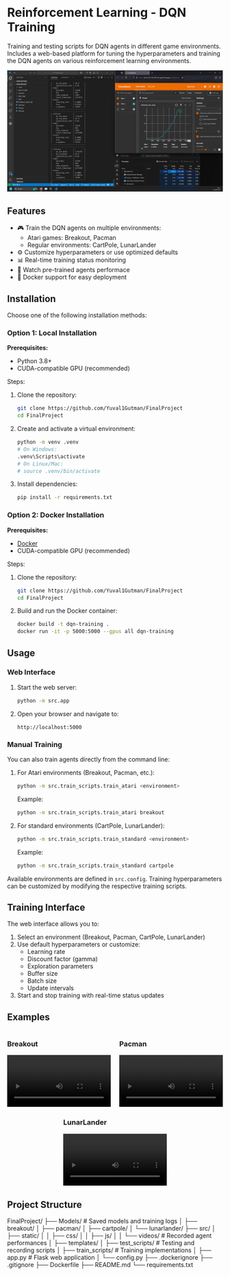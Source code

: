 # Reinforcement Learning - DQN Training

Training and testing scripts for DQN agents in different game environments.
Includes a web-based platform for tuning the hyperparameters and training the DQN agents on various reinforcement learning environments.

![Training Process](training_process.png)

## Features

- 🎮 Train the DQN agents on multiple environments:
  - Atari games: Breakout, Pacman
  - Regular environments: CartPole, LunarLander
- ⚙️ Customize hyperparameters or use optimized defaults
- 📊 Real-time training status monitoring
- 🎥 Watch pre-trained agents performace
- 🐳 Docker support for easy deployment

## Installation

Choose one of the following installation methods:

### Option 1: Local Installation

**Prerequisites:**
- Python 3.8+
- CUDA-compatible GPU (recommended)

Steps:
1. Clone the repository:
   ```bash
   git clone https://github.com/Yuval1Gutman/FinalProject
   cd FinalProject
   ```

2. Create and activate a virtual environment:
   ```bash
   python -m venv .venv
   # On Windows:
   .venv\Scripts\activate
   # On Linux/Mac:
   # source .venv/bin/activate
   ```

3. Install dependencies:
   ```bash
   pip install -r requirements.txt
   ```

### Option 2: Docker Installation

**Prerequisites:**
- [Docker](https://www.docker.com/get-started)
- CUDA-compatible GPU (recommended)

Steps:
1. Clone the repository:
   ```bash
   git clone https://github.com/Yuval1Gutman/FinalProject
   cd FinalProject
   ```

2. Build and run the Docker container:
   ```bash
   docker build -t dqn-training .
   docker run -it -p 5000:5000 --gpus all dqn-training
   ```

## Usage

### Web Interface

1. Start the web server:
   ```bash
   python -m src.app
   ```

2. Open your browser and navigate to:
   ```
   http://localhost:5000
   ```

### Manual Training

You can also train agents directly from the command line:

1. For Atari environments (Breakout, Pacman, etc.):
   ```bash
   python -m src.train_scripts.train_atari <environment>
   ```
   
   Example:
   ```bash
   python -m src.train_scripts.train_atari breakout
   ```

2. For standard environments (CartPole, LunarLander):
   ```bash
   python -m src.train_scripts.train_standard <environment>
   ```

   Example:
   ```bash
   python -m src.train_scripts.train_standard cartpole
   ```

Available environments are defined in `src.config`. Training hyperparameters can be customized by modifying the respective training scripts.

## Training Interface

The web interface allows you to:

1. Select an environment (Breakout, Pacman, CartPole, LunarLander)
2. Use default hyperparameters or customize:
   - Learning rate
   - Discount factor (gamma)
   - Exploration parameters
   - Buffer size
   - Batch size
   - Update intervals
3. Start and stop training with real-time status updates


## Examples

<div style="display: flex; justify-content: space-between; margin-bottom: 20px;">
  <div style="width: 48%;">
    <h3>Breakout</h3>
    <video width="100%" controls>
      <source src="src/static/videos/breakout.mp4" type="video/mp4">
      Your browser does not support the video tag.
    </video>
  </div>
  <div style="width: 48%;">
    <h3>Pacman</h3>
    <video width="100%" controls>
      <source src="src/static/videos/pacman.mp4" type="video/mp4">
      Your browser does not support the video tag.
    </video>
  </div>
</div>

<div style="width: 48%; margin: 0 auto;">
  <h3>LunarLander</h3>
  <video width="100%" controls>
    <source src="src/static/videos/tetris.mp4" type="video/mp4">
    Your browser does not support the video tag.
  </video>
</div>

## Project Structure

FinalProject/
├── Models/                    # Saved models and training logs
│   ├── breakout/
│   ├── pacman/
│   ├── cartpole/
│   └── lunarlander/
├── src/
│   ├── static/
│   │   ├── css/
│   │   ├── js/
│   │   └── videos/            # Recorded agent performances
│   ├── templates/
│   ├── test_scripts/          # Testing and recording scripts
│   ├── train_scripts/         # Training implementations
│   ├── app.py                 # Flask web application
│   └── config.py
├── .dockerignore
├── .gitignore
├── Dockerfile
├── README.md
└── requirements.txt
